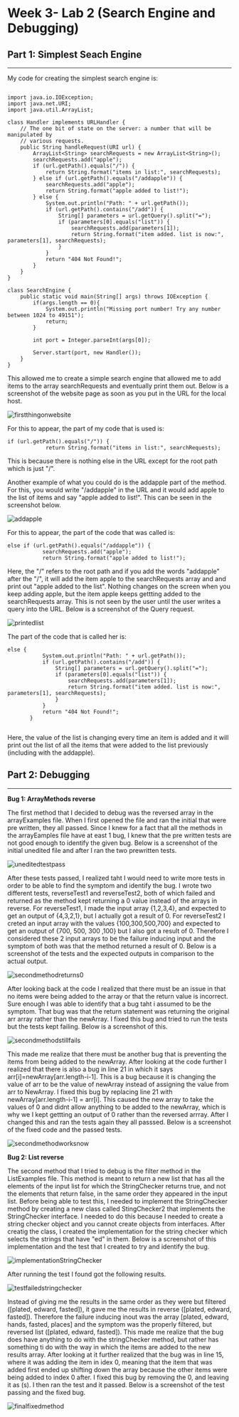 # Week 3- Lab 2 (Search Engine and Debugging)

## Part 1: Simplest Seach Engine
___
My code for creating the simplest search engine is:

```

import java.io.IOException;
import java.net.URI;
import java.util.ArrayList;

class Handler implements URLHandler {
    // The one bit of state on the server: a number that will be manipulated by
    // various requests.
    public String handleRequest(URI url) {
        ArrayList<String> searchRequests = new ArrayList<String>();
        searchRequests.add("apple");
        if (url.getPath().equals("/")) {
            return String.format("items in list:", searchRequests);
        } else if (url.getPath().equals("/addapple")) {
            searchRequests.add("apple");
            return String.format("apple added to list!");
        } else {
            System.out.println("Path: " + url.getPath());
            if (url.getPath().contains("/add")) {
                String[] parameters = url.getQuery().split("=");
                if (parameters[0].equals("list")) {
                    searchRequests.add(parameters[1]);
                    return String.format("item added. list is now:", parameters[1], searchRequests);
                }
            }
            return "404 Not Found!";
        }
    }
}

class SearchEngine {
    public static void main(String[] args) throws IOException {
        if(args.length == 0){
            System.out.println("Missing port number! Try any number between 1024 to 49151");
            return;
        }

        int port = Integer.parseInt(args[0]);

        Server.start(port, new Handler());
    }
} 

```


This allowed me to create a simple search engine that allowed me to add items to the array searchRequests and eventually print them out. Below is a screenshot of the website page as soon as you put in the URL for the local host. 

![firstthingonwebsite](firstwebsite.png)

For this to appear, the part of my code that is used is:
``` 
if (url.getPath().equals("/")) {
            return String.format("items in list:", searchRequests); 
```
This is because there is nothing else in the URL except for the root path which is just "/".

Another example of what you could do is the addapple part of the method. For this, you would write "/addapple" in the URL and it would add apple to the list of items and say "apple added to list!". This can be seen in the screenshot below. 

![addapple](addapple.png)

For this to appear, the part of the code that was called is: 
 ```
else if (url.getPath().equals("/addapple")) {
            searchRequests.add("apple");
            return String.format("apple added to list!");

 ```

 Here, the "/" refers to the root path and if you add the words "addapple" after the "/", it will add the item apple to the searchRequests array and and print out "apple added to the list". Nothing changes on the screen when you keep adding apple, but the item apple keeps gettting added to the searchRequests array. This is not seen by the user until the user writes a query into the URL. Below is a screenshot of the Query request. 

 ![printedlist](printedList.png)

 The part of the code that is called her is:

 ```
else {
            System.out.println("Path: " + url.getPath());
            if (url.getPath().contains("/add")) {
                String[] parameters = url.getQuery().split("=");
                if (parameters[0].equals("list")) {
                    searchRequests.add(parameters[1]);
                    return String.format("item added. list is now:", parameters[1], searchRequests);
                }
            }
            return "404 Not Found!";
        }


 ``` 

 Here, the value of the list is changing every time an item is added and it will print out the list of all the items that were added to the list previously (including with the addapple).



## Part 2: Debugging
___

**Bug 1: ArrayMethods reverse**

The first method that I decided to debug was the reversed array in the arrayExamples file. When I first opened the file and ran the initial that were pre written, they all passed. Since I knew for a fact that all the methods in the arrayEamples file have at east 1 bug, I knew that the pre written tests are not good enough to identify the given bug. Below is a screenshot of the initial unedited file and after I ran the two prewritten tests. 

![uneditedtestpass](uneditedfilespassedtest.png)

After these tests passed, I realized taht I would need to write more tests in order to be able to find the symptom and identify the bug. I wrote two different tests, reverseTest1 and reverseTest2, both of which failed and returned as the method kept returning a 0 value instead of the arrays in reverse. For reverseTest1, I made the input array {1,2,3,4}, and expected to get an output of {4,3,2,1}, but I actually got a result of 0. For reverseTest2 I creted an input array with the values {100,300,500,700} and expected to get an output of {700, 500, 300 ,100} but I also got a result of 0. Therefore I considered these 2 input arrays to be the failure inducing input and the symptom of both was that the method returned a result of 0. Below is a screenshot of the tests and the expected outputs in comparison to the actual output. 

![secondmethodreturns0](method2returning0.png)

After looking back at the code I realized that there must be an issue in that no items were being added to the array or that the return value is incorrect. Sure enough I was able to identify that a bug taht i assumed to be the symptom. That bug was that the return statement was returning the original arr array rather than the newArray. I fixed this bug and tried to run the tests but the tests kept failing. Below is a screenshot of this. 

![secondmethodstillfails](changedtonewArrreturn.png)

This made me realize that there must be another bug that is preventing the items from being added to the newArray. After looking at the code further I realized that there is also a bug in line 21 in which it says arr[i]=newArray[arr.length-i-1]. This is a bug because it is changing the value of arr to be the value of newArray instead of assigning the value from arr to NewArray. I fixed this bug by replacing line 21 with newArray[arr.length-i-1] = arr[i]. This caused the new array to take the values of 0 and didnt allow anything to be added to the newArray, which is why we I kept gettting an output of 0 rather than the reversed arrray. After I changed this and ran the tests again they all passsed. Below is a screenshot of the fixed code and the passed tests. 

![secondmethodworksnow](worksnowmethod2.png)

**Bug 2: List reverse**

The second method that I tried to debug is the filter method in the ListExamples file. This method is meant to return a new list that has all the elements of the input list for which the StringChecker returns true, and not the elements that return false, in the same order they appeared in the input list. Before being able to test this, I needed to implement the StringChecker method by creating a new class called StingChecker2 that implements the StringChecker interface. I needed to do this because I needed to create a string checker object and you cannot create objects from interfaces. After creatig the class, I created the implementation for the string checker which selects the strings that have "ed" in them. Below is a screenshot of this implementation and the test that I created to try and identify the bug. 

![implementationStringChecker](stringcheckerTest.png)

After running the test I found got the following results. 

![testfailedstringchecker](failedTestforStringChecker.png)

Instead of giving me the results in the same order as they were but filtered ([plated, edward, fasted]), it gave me the results in reverse ([plated, edward, fasted]). Therefore the failure inducing inout was the array [plated, edward, hands, fasted, places] and the symptom was the properly filtered, but reversed list ([plated, edward, fasted]). This made me realize that the bug does have anything to do with the stringChecker method, but rather has something ti do with the way in which the items are added to the new results array. After looking at it further realized that the bug was in line 15, where it was adding the item in idex 0, meaning that the item that was added first ended up shifting down the array because the other items were being added to index 0 after. I fixed this bug by removing the 0, and leaving it as (s). I then ran the test and it passed. Below is a screenshot of the test passing and the fixed bug. 


![finalfixedmethod](fixedmethod2final.png)




